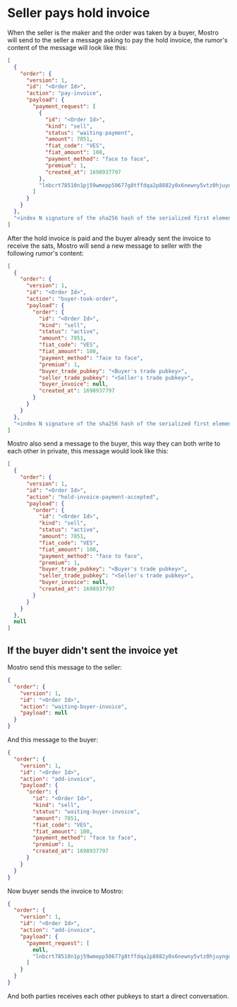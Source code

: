 # Seller pays hold invoice

When the seller is the maker and the order was taken by a buyer, Mostro will send to the seller a message asking to pay the hold invoice, the rumor's content of the message will look like this:

```json
[
  {
    "order": {
      "version": 1,
      "id": "<Order Id>",
      "action": "pay-invoice",
      "payload": {
        "payment_request": [
          {
            "id": "<Order Id>",
            "kind": "sell",
            "status": "waiting-payment",
            "amount": 7851,
            "fiat_code": "VES",
            "fiat_amount": 100,
            "payment_method": "face to face",
            "premium": 1,
            "created_at": 1698937797
          },
          "lnbcrt78510n1pj59wmepp50677g8tffdqa2p8882y0x6newny5vtz0hjuyngdwv226nanv4uzsdqqcqzzsxqyz5vqsp5skn973360gp4yhlpmefwvul5hs58lkkl3u3ujvt57elmp4zugp4q9qyyssqw4nzlr72w28k4waycf27qvgzc9sp79sqlw83j56txltz4va44j7jda23ydcujj9y5k6k0rn5ms84w8wmcmcyk5g3mhpqepf7envhdccp72nz6e"
        ]
      }
    }
  },
  "<index N signature of the sha256 hash of the serialized first element of content>"
]
```

After the hold invoice is paid and the buyer already sent the invoice to receive the sats, Mostro will send a new message to seller with the following rumor's content:

```json
[
  {
    "order": {
      "version": 1,
      "id": "<Order Id>",
      "action": "buyer-took-order",
      "payload": {
        "order": {
          "id": "<Order Id>",
          "kind": "sell",
          "status": "active",
          "amount": 7851,
          "fiat_code": "VES",
          "fiat_amount": 100,
          "payment_method": "face to face",
          "premium": 1,
          "buyer_trade_pubkey": "<Buyer's trade pubkey>",
          "seller_trade_pubkey": "<Seller's trade pubkey>",
          "buyer_invoice": null,
          "created_at": 1698937797
        }
      }
    }
  },
  "<index N signature of the sha256 hash of the serialized first element of content>"
]
```

Mostro also send a message to the buyer, this way they can both write to each other in private, this message would look like this:

```json
[
  {
    "order": {
      "version": 1,
      "id": "<Order Id>",
      "action": "hold-invoice-payment-accepted",
      "payload": {
        "order": {
          "id": "<Order Id>",
          "kind": "sell",
          "status": "active",
          "amount": 7851,
          "fiat_code": "VES",
          "fiat_amount": 100,
          "payment_method": "face to face",
          "premium": 1,
          "buyer_trade_pubkey": "<Buyer's trade pubkey>",
          "seller_trade_pubkey": "<Seller's trade pubkey>",
          "buyer_invoice": null,
          "created_at": 1698937797
        }
      }
    }
  },
  null
]
```

## If the buyer didn't sent the invoice yet

Mostro send this message to the seller:

```json
{
  "order": {
    "version": 1,
    "id": "<Order Id>",
    "action": "waiting-buyer-invoice",
    "payload": null
  }
}
```

And this message to the buyer:

```json
{
  "order": {
    "version": 1,
    "id": "<Order Id>",
    "action": "add-invoice",
    "payload": {
      "order": {
        "id": "<Order Id>",
        "kind": "sell",
        "status": "waiting-buyer-invoice",
        "amount": 7851,
        "fiat_code": "VES",
        "fiat_amount": 100,
        "payment_method": "face to face",
        "premium": 1,
        "created_at": 1698937797
      }
    }
  }
}
```

Now buyer sends the invoice to Mostro:

```json
{
  "order": {
    "version": 1,
    "id": "<Order Id>",
    "action": "add-invoice",
    "payload": {
      "payment_request": [
        null,
        "lnbcrt78510n1pj59wmepp50677g8tffdqa2p8882y0x6newny5vtz0hjuyngdwv226nanv4uzsdqqcqzzsxqyz5vqsp5skn973360gp4yhlpmefwvul5hs58lkkl3u3ujvt57elmp4zugp4q9qyyssqw4nzlr72w28k4waycf27qvgzc9sp79sqlw83j56txltz4va44j7jda23ydcujj9y5k6k0rn5ms84w8wmcmcyk5g3mhpqepf7envhdccp72nz6e"
      ]
    }
  }
}
```

And both parties receives each other pubkeys to start a direct conversation.

